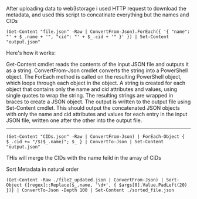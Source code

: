 After uploading data to web3storage i used HTTP request to download the metadata, and used this script to concatinate everything but the names and CIDs

```
(Get-Content "file.json" -Raw | ConvertFrom-Json).ForEach({ '{ "name": "' + $_.name + '", "cid": "' + $_.cid + '" }' }) | Set-Content "output.json"
```
Here's how it works:

Get-Content cmdlet reads the contents of the input JSON file and outputs it as a string.
ConvertFrom-Json cmdlet converts the string into a PowerShell object.
The ForEach method is called on the resulting PowerShell object, which loops through each object in the object.
A string is created for each object that contains only the name and cid attributes and values, using single quotes to wrap the string.
The resulting strings are wrapped in braces to create a JSON object.
The output is written to the output file using Set-Content cmdlet.
This should output the concatenated JSON objects with only the name and cid attributes and values for each entry in the input JSON file, written one after the other into the output file.

---


```
(Get-Content "CIDs.json" -Raw | ConvertFrom-Json) | ForEach-Object { $_.cid += "/$($_.name)"; $_ } | ConvertTo-Json | Set-Content "output.json"
```
THis will merge the CIDs with the name feild in the array of CiDs



Sort Metadata in natural order
```
(Get-Content -Raw ./file2_updated.json | ConvertFrom-Json) | Sort-Object {[regex]::Replace($_.name, '\d+', { $args[0].Value.PadLeft(20) })} | ConvertTo-Json -Depth 100 | Set-Content ./sorted_file.json
```
